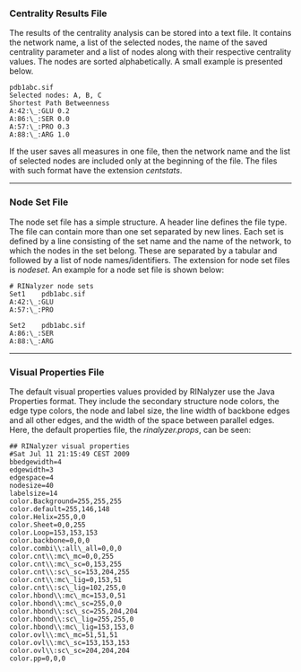 ### Centrality Results File

The results of the centrality analysis can be stored into a text file. It contains the network name, a list of the selected nodes, the name of the saved centrality parameter and a list of nodes along with their respective centrality values. The nodes are sorted alphabetically. A small example is presented below.

	pdb1abc.sif
	Selected nodes: A, B, C
	Shortest Path Betweenness
	A:42:\_:GLU	0.2
	A:86:\_:SER	0.0
	A:57:\_:PRO	0.3
	A:88:\_:ARG	1.0

If the user saves all measures in one file, then the network name and the list of selected nodes are included only at the beginning of the file. The files with such format have the extension *centstats*.

* * *

### Node Set File

The node set file has a simple structure. A header line defines the file type. The file can contain more than one set separated by new lines. Each set is defined by a line consisting of the set name and the name of the network, to which the nodes in the set belong. These are separated by a tabular and followed by a list of node names/identifiers. The extension for node set files is *nodeset*. An example for a node set file is shown below:

	# RINalyzer node sets
	Set1    pdb1abc.sif
	A:42:\_:GLU
	A:57:\_:PRO

	Set2    pdb1abc.sif	
	A:86:\_:SER
	A:88:\_:ARG

* * *

### Visual Properties File

The default visual properties values provided by RINalyzer use the Java Properties format. They include the secondary structure node colors, the edge type colors, the node and label size, the line width of backbone edges and all other edges, and the width of the space between parallel edges. Here, the default properties file, the *rinalyzer.props*, can be seen:

	## RINalyzer visual properties
	#Sat Jul 11 21:15:49 CEST 2009
	bbedgewidth=4
	edgewidth=3
	edgespace=4
	nodesize=40
	labelsize=14
	color.Background=255,255,255
	color.default=255,146,148
	color.Helix=255,0,0
	color.Sheet=0,0,255
	color.Loop=153,153,153
	color.backbone=0,0,0
	color.combi\\:all\_all=0,0,0
	color.cnt\\:mc\_mc=0,0,255
	color.cnt\\:mc\_sc=0,153,255
	color.cnt\\:sc\_sc=153,204,255
	color.cnt\\:mc\_lig=0,153,51
	color.cnt\\:sc\_lig=102,255,0
	color.hbond\\:mc\_mc=153,0,51
	color.hbond\\:mc\_sc=255,0,0
	color.hbond\\:sc\_sc=255,204,204
	color.hbond\\:sc\_lig=255,255,0
	color.hbond\\:mc\_lig=153,153,0
	color.ovl\\:mc\_mc=51,51,51
	color.ovl\\:mc\_sc=153,153,153
	color.ovl\\:sc\_sc=204,204,204
	color.pp=0,0,0

  